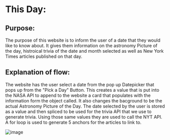 # This Day:
## Purpose:
The purpose of this website is to inform the user of a date that they would like to know about. It gives them information on the astronomy Picture of the day, histroical trivia of the date and month selected as well as New York Times articles published on that day.

## Explanation of flow:
The website has the user select a date from the pop up Datepicker that pops up from the "Pick a Day" Button. This creates a value that is put into the NASA API to append to the website a card that populates with the information form the object called. It also changes the bacground to be the actual Astronomy Picture of the Day. The date selected by the user is stored as a value and then spliced to be used for the trivia API that we use to generate trivia. Using those same values they are used to call the NYT API. A for loop is used to generate 5 anchors for the articles to link to.


![image](http://78.media.tumblr.com/85ab941a3271fed62f62d782558748af/tumblr_obetbiSVPD1twuaqso9_1280.jpg)

